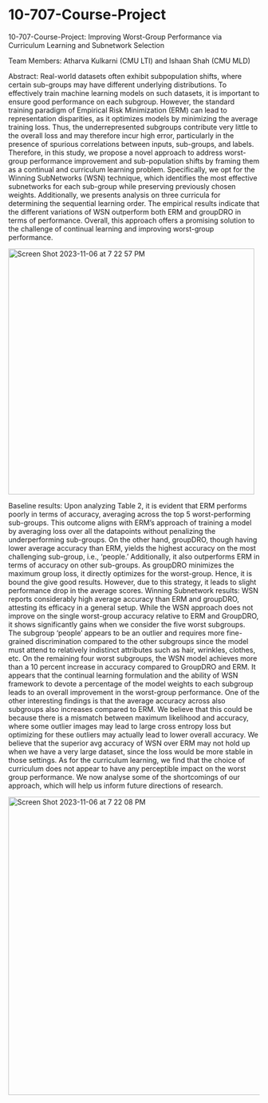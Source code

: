 # 10-707-Course-Project
10-707-Course-Project: Improving Worst-Group Performance via Curriculum Learning and Subnetwork Selection


Team Members: Atharva Kulkarni (CMU LTI) and Ishaan Shah (CMU MLD)

Abstract:
Real-world datasets often exhibit subpopulation shifts, where certain sub-groups
may have different underlying distributions. To effectively train machine learning
models on such datasets, it is important to ensure good performance on each subgroup. However, the standard training paradigm of Empirical Risk Minimization
(ERM) can lead to representation disparities, as it optimizes models by minimizing
the average training loss. Thus, the underrepresented subgroups contribute very little to the overall loss and may therefore incur high error, particularly in the presence
of spurious correlations between inputs, sub-groups, and labels. Therefore, in this
study, we propose a novel approach to address worst-group performance improvement and sub-population shifts by framing them as a continual and curriculum learning problem. Specifically, we opt for the Winning SubNetworks (WSN) technique,
which identifies the most effective subnetworks for each sub-group while preserving
previously chosen weights. Additionally, we presents analysis on three curricula
for determining the sequential learning order. The empirical results indicate that the
different variations of WSN outperform both ERM and groupDRO in terms of performance. Overall, this approach offers a promising solution to the challenge of continual learning and improving worst-group performance.

<img width="493" alt="Screen Shot 2023-11-06 at 7 22 57 PM" src="https://github.com/ishaanshah15/10707_Project/assets/114367751/1d59fc25-6cce-4185-87ea-11f3fcc24940">

Baseline results: Upon analyzing Table 2, it is evident that ERM performs poorly in terms of
accuracy, averaging across the top 5 worst-performing sub-groups. This outcome aligns with ERM’s
approach of training a model by averaging loss over all the datapoints without penalizing the
underperforming sub-groups. On the other hand, groupDRO, though having lower average accuracy
than ERM, yields the highest accuracy on the most challenging sub-group, i.e., ‘people.’ Additionally,
it also outperforms ERM in terms of accuracy on other sub-groups. As groupDRO minimizes the
maximum group loss, it directly optimizes for the worst-group. Hence, it is bound the give good
results. However, due to this strategy, it leads to slight performance drop in the average scores.
Winning Subnetwork results: WSN reports considerably high average accuracy than ERM and
groupDRO, attesting its efficacy in a general setup. While the WSN approach does not improve on the
single worst-group accuracy relative to ERM and GroupDRO, it shows significantly gains when we
consider the five worst subgroups. The subgroup ‘people’ appears to be an outlier and requires more
fine-grained discrimination compared to the other subgroups since the model must attend to relatively
indistinct attributes such as hair, wrinkles, clothes, etc. On the remaining four worst subgroups, the
WSN model achieves more than a 10 percent increase in accuracy compared to GroupDRO and ERM.
It appears that the continual learning formulation and the ability of WSN framework to devote a
percentage of the model weights to each subgroup leads to an overall improvement in the worst-group
performance. One of the other interesting findings is that the average accuracy across also subgroups
also increases compared to ERM. We believe that this could be because there is a mismatch between
maximum likelihood and accuracy, where some outlier images may lead to large cross entropy loss
but optimizing for these outliers may actually lead to lower overall accuracy. We believe that the
superior avg accuracy of WSN over ERM may not hold up when we have a very large dataset, since
the loss would be more stable in those settings. As for the curriculum learning, we find that the choice
of curriculum does not appear to have any perceptible impact on the worst group performance. We
now analyse some of the shortcomings of our approach, which will help us inform future directions
of research.


<img width="598" alt="Screen Shot 2023-11-06 at 7 22 08 PM" src="https://github.com/ishaanshah15/10707_Project/assets/114367751/50cdabc6-0b81-46fd-84df-56f0ffa02071">
